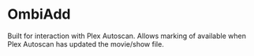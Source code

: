 # OmbiAdd
Built for interaction with Plex Autoscan. Allows marking of available when Plex Autoscan has updated the movie/show file.
